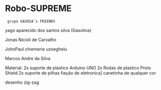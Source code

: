 # Robo-SUPREME
     grupo GASOSA´s FRIENDS
     


yago aparecido dos santos silva (Gasolina)

Jonas Nicioli de Carvalho 

JohnPaul chiemerie uzoeghelu

Marcos Andre da Silva

Material: 
2x suporte de plastico 
Arduino UNO
2x Rodas de plastico
Proto Shield 
2x suporte de pilhas
fiação de eletronica]
canetinha de qualquer cor

desenho zig-zag


